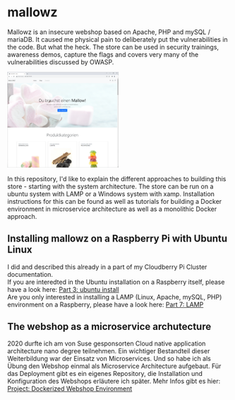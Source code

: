 # mallowz
Mallowz is an insecure webshop based on Apache, PHP and mySQL / mariaDB. 
It caused me physical pain to deliberately put the vulnerabilities in the code. 
But what the heck. The store can be used in security trainings, awareness demos, 
capture the flags and covers very many of the vulnerabilities discussed by OWASP.

<img src="./images/mallowz.png" width="50%">

In this repository, I'd like to explain the different approaches to building this store - starting with the system architecture. The store can be run on a ubuntu system with LAMP or a Windows system with xamp. Installation instructions for this can be found as well as tutorials for building a Docker environment in microservice architecture as well as a monolithic Docker approach.

## Installing mallowz on a Raspberry Pi with Ubuntu Linux
I did and described this already in a part of my Cloudberry Pi Cluster documentation. <br/>
If you are interedted in the Ubuntu installation on a Raspberry itself, please have a look here:
[Part 3: ubuntu install](https://github.com/jegali/Cloudberry-Cluster/blob/main/ubuntu-install.md)<br/>
Are you only interested in installing a LAMP (Linux, Apache, mySQL, PHP) environment on a Raspberry, please have a look here: [Part 7: LAMP](https://github.com/jegali/Cloudberry-Cluster/blob/main/install-lamp.md)<br/>

## The webshop as a microservice archutecture
2020 durfte ich am von Suse gesponsorten Cloud native application architecture nano degree teilnehmen. Ein wichtiger Bestandteil dieser Weiterbildung war der Einsatz von Microservices. Und so habe ich als Übung den Webshop einmal als Microservice Architecture aufgebaut. Für das Deployment gibt es ein eigenes Repository, die Installation und Konfiguration des Webshops erläutere ich später. Mehr Infos gibt es hier: [Project: Dockerized Webshop Environment](https://github.com/jegali/docker-nginx-mysql-php-phpmyadmin) 
